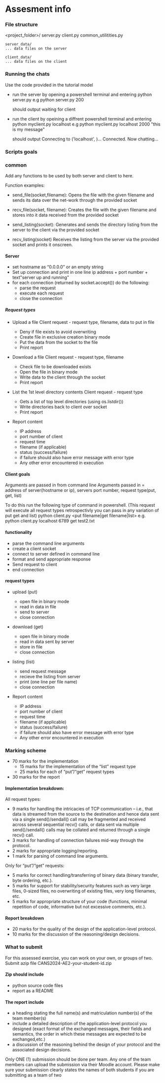 # Assesment info

### File structure
<project_folder>/
    server.py
    client.py
    common_utilitities.py

    server_data/
    ... data files on the server

    client_data/
    ... data files on the client

### Running the chats
Use the code provided in the tutorial model
 - run the server by opening a powershell terminal and entering python server.py <port number> e.g python server.py 200

    should output waiting for client

 - run the client by opeining a diffrent powershell terminal and entering python myclient.py localhost <port number> <message> e.g python myclient.py localhost 2000 "this is my message"

    should output Connecting to ('localhost', <port number>)...
    Connected. Now chatting...

### Scripts goals
### common
Add any functions to be used by both server and client to here.

Function examples:
- send_file(socket,filename):
    Opens the file with the given filename and sends its data over the net-work through the provided socket

- recv_file(socket, filename):
    Creates the file with the given filename and stores into it data received from the provided socket

- send_listing(socket):
    Generates and sends the directory listing from the server to the client via the provided socket

- recv_listing(socket)
    Receives the listing from the server via the provided socket and prints it onscreen.

#### Server
- set hostname as “0.0.0.0” or an empty string
- Set up connection and print in one line ip address + port number + text"server up and running"
- for each connection (returned by socket.accept()) do the following:
    - parse the request
    - execute each request
    - close the connection

##### Request types
- Upload a file
    Client request - request type, filename, data to put in file
    - Deny if file exists to avoid overwriting
    - Create file in exclusive creation binary mode
    - Put the data from the socket to the file
    - Print report

- Download a file
    Client request - request type, filename
    - Check file to be downloaded exists
    - Open the file in binary mode
    - Write data to the client through the socket
    - Print report

- List the 1st level directory contents
    Client request - request type
    - Gets a list of top level directories (using os.listdir())
    - Write directories back to client over socket
    - Print report

- Report content
    - IP address
    - port number of client
    - request time
    - filename (if applicable)
    - status (success/failure)
    - if failure should also have error message with error type
    - Any other error encountered in execution

#### Client goals
Arguments are passed in from command line
Arguments passed in = address of server(hostname or ip), servers port number, request type(put, get, list)

To do this run the following type of command in powershell. (This request will execute all request types retrospectivly you can pass in any variation of put get and list)
    python client.py <hostname> <port> <put filename|get filename|list>
    e.g.
    python client.py localhost 6789 get test2.txt

#### functionality
 - parse the command line arguments
 - create a client socket
 - connect to server defined in command line
 - format and send appropriate response
 - Send request to client
 - end connection

 #### request types
 - upload (put)
    - open file in binary mode
    - read in data in file
    - send to server
    - close connection

 - download (get)
    - open file in binary mode
    - read in data sent by server
    - store in file
    - close connection

 - listing (list)
    - send request message
    - recieve the listing from server
    - print (one line per file name)
    - close connection

- Report content
    - IP address
    - port number of client
    - request time
    - filename (if applicable)
    - status (success/failure)
    - if failure should also have error message with error type
    - Any other error encountered in execution

### Marking scheme
-  70 marks for the implementation
    - 15 marks for the implementation of the “list” request type
    - 25 marks for each of “put”/“get” request types
-  30 marks for the report

#### Implementation breakdown:
All request types:
-  9 marks for handling the intricacies of TCP communication – i.e., that data is streamed from the source to the destination and hence data sent via a single send()/sendall() call may be fragmented and received across several sequential recv() calls, or data sent via multiple send()/sendall() calls may be collated and returned through a single recv() call.
- 3 marks for handling of connection failures mid-way through the protocol.
- 2 marks for appropriate logging/reporting.
- 1 mark for parsing of command line arguments. 

Only for “put”/“get” requests:
-  5 marks for correct handling/transferring of binary data (binary transfer, byte ordering, etc.).
-  5 marks for support for stability/security features such as very large files, 0-sized files, no overwriting of existing files, very long filenames, etc.
- 5 marks for appropriate structure of your code (functions, minimal repetition of code, informative but not excessive comments, etc.).

#### Report breakdown
- 20 marks for the quality of the design of the application-level protocol.
- 10 marks for the discussion of the reasoning/design decisions.

### What to submit
For this assessed exercise, you can work on your own, or groups of two. Submit azip file CANS2024-AE2-your-student-id.zip

#### Zip should include
- python source code files
- report as a README

#### The report include
- a heading stating the full name(s) and matriculation number(s) of the team member(s)
- include a detailed description of the application-level protocol you designed (exact format of the exchanged messages, their fields and
semantics, the order in which these messages are expected to be exchanged,etc.)
- a discussion of the reasoning behind the design of your protocol and the associated design decisions. 

Only ONE (1) submission should be done per team. Any one of the team members can upload the submission via their Moodle account. Please make sure your submission clearly states the names of both students if you are submitting as a team of two
